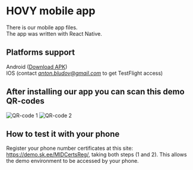 # HOVY mobile app

There is our mobile app files. <br />
The app was written with React Native.

## Platforms support

Android ([Download APK](https://a3.files.diawi.com/app-file/THo4j3267NPSi1h2LbyB.apk)) <br />
IOS (contact *anton.bludov@gmail.com* to get TestFlight access)

## After installing our app you can scan this demo QR-codes

![QR-code 1](https://i.postimg.cc/WbDjLmtJ/qr1.png)
![QR-code 2](https://i.postimg.cc/d0FKyz68/qr2.png)

## How to test it with your phone

Register your phone number certificates at this site: https://demo.sk.ee/MIDCertsReg/, taking both steps (1 and 2). This allows the demo environment to be accessed by your phone.
